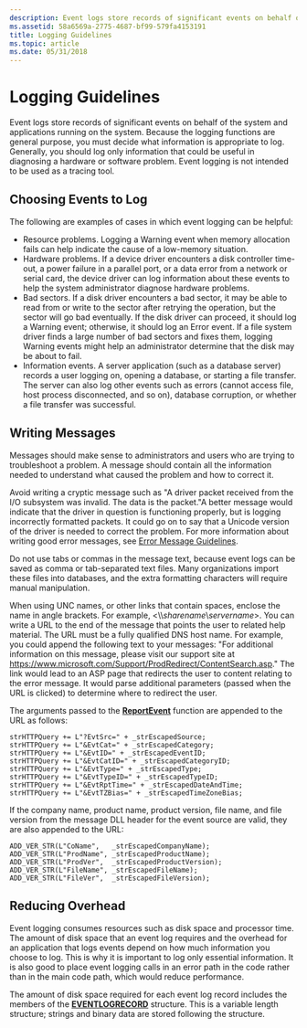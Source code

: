 ```yaml
---
description: Event logs store records of significant events on behalf of the system and applications running on the system.
ms.assetid: 58a6569a-2775-4687-bf99-579fa4153191
title: Logging Guidelines
ms.topic: article
ms.date: 05/31/2018
---
```


# Logging Guidelines

Event logs store records of significant events on behalf of the system and applications running on the system. Because the logging functions are general purpose, you must decide what information is appropriate to log. Generally, you should log only information that could be useful in diagnosing a hardware or software problem. Event logging is not intended to be used as a tracing tool.

## Choosing Events to Log

The following are examples of cases in which event logging can be helpful:

-   Resource problems. Logging a Warning event when memory allocation fails can help indicate the cause of a low-memory situation.
-   Hardware problems. If a device driver encounters a disk controller time-out, a power failure in a parallel port, or a data error from a network or serial card, the device driver can log information about these events to help the system administrator diagnose hardware problems.
-   Bad sectors. If a disk driver encounters a bad sector, it may be able to read from or write to the sector after retrying the operation, but the sector will go bad eventually. If the disk driver can proceed, it should log a Warning event; otherwise, it should log an Error event. If a file system driver finds a large number of bad sectors and fixes them, logging Warning events might help an administrator determine that the disk may be about to fail.
-   Information events. A server application (such as a database server) records a user logging on, opening a database, or starting a file transfer. The server can also log other events such as errors (cannot access file, host process disconnected, and so on), database corruption, or whether a file transfer was successful.

## Writing Messages

Messages should make sense to administrators and users who are trying to troubleshoot a problem. A message should contain all the information needed to understand what caused the problem and how to correct it.

Avoid writing a cryptic message such as "A driver packet received from the I/O subsystem was invalid. The data is the packet."A better message would indicate that the driver in question is functioning properly, but is logging incorrectly formatted packets. It could go on to say that a Unicode version of the driver is needed to correct the problem. For more information about writing good error messages, see [Error Message Guidelines](/windows/desktop/Debug/error-message-guidelines).

Do not use tabs or commas in the message text, because event logs can be saved as comma or tab-separated text files. Many organizations import these files into databases, and the extra formatting characters will require manual manipulation.

When using UNC names, or other links that contain spaces, enclose the name in angle brackets. For example, <\\\\*sharename*\\*servername*>. You can write a URL to the end of the message that points the user to related help material. The URL must be a fully qualified DNS host name. For example, you could append the following text to your messages: "For additional information on this message, please visit our support site at https://www.microsoft.com/Support/ProdRedirect/ContentSearch.asp." The link would lead to an ASP page that redirects the user to content relating to the error message. It would parse additional parameters (passed when the URL is clicked) to determine where to redirect the user.

The arguments passed to the [**ReportEvent**](/windows/desktop/api/Winbase/nf-winbase-reporteventa) function are appended to the URL as follows:

``` syntax
strHTTPQuery += L"?EvtSrc=" + _strEscapedSource;
strHTTPQuery += L"&EvtCat=" + _strEscapedCategory;
strHTTPQuery += L"&EvtID=" + _strEscapedEventID;
strHTTPQuery += L"&EvtCatID=" + _strEscapedCategoryID;
strHTTPQuery += L"&EvtType=" + _strEscapedType;
strHTTPQuery += L"&EvtTypeID=" + _strEscapedTypeID;
strHTTPQuery += L"&EvtRptTime=" + _strEscapedDateAndTime;
strHTTPQuery += L"&EvtTZBias=" + _strEscapedTimeZoneBias;
```

If the company name, product name, product version, file name, and file version from the message DLL header for the event source are valid, they are also appended to the URL:

``` syntax
ADD_VER_STR(L"CoName",   _strEscapedCompanyName);
ADD_VER_STR(L"ProdName", _strEscapedProductName);
ADD_VER_STR(L"ProdVer",  _strEscapedProductVersion);
ADD_VER_STR(L"FileName", _strEscapedFileName);
ADD_VER_STR(L"FileVer",  _strEscapedFileVersion);
```

## Reducing Overhead

Event logging consumes resources such as disk space and processor time. The amount of disk space that an event log requires and the overhead for an application that logs events depend on how much information you choose to log. This is why it is important to log only essential information. It is also good to place event logging calls in an error path in the code rather than in the main code path, which would reduce performance.

The amount of disk space required for each event log record includes the members of the [**EVENTLOGRECORD**](/windows/desktop/api/Winnt/ns-winnt-eventlogrecord) structure. This is a variable length structure; strings and binary data are stored following the structure.

 

 
